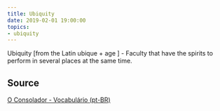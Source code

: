 ```yaml
---
title: Ubiquity
date: 2019-02-01 19:00:00
topics:
- ubiquity 
---
```


Ubiquity [from the Latin ubique + age ] - Faculty that have the spirits to perform in several places at the same time.

## Source
[O Consolador - Vocabulário (pt-BR)](http://www.oconsolador.com.br/linkfixo/vocabulario/principal.html)
